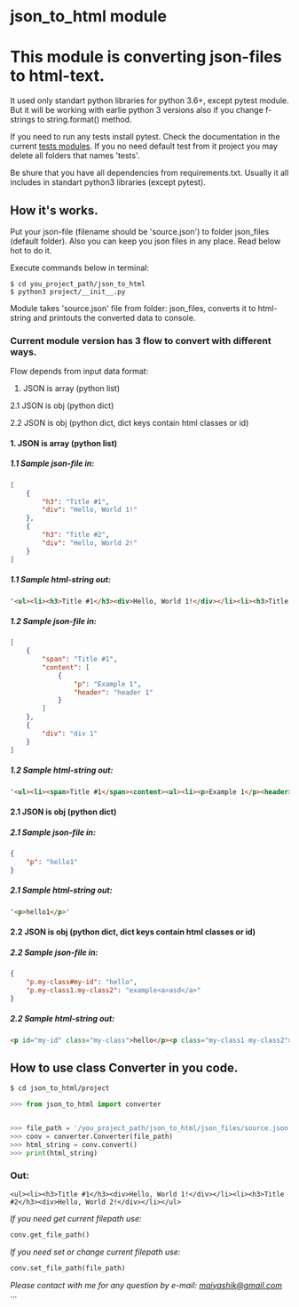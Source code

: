 #  json_to_html module

# **This module is converting json-files to html-text.**

It used only standart python libraries for python 3.6+, except pytest module.
But it will be working with earlie python 3 versions also if you change f-strings to string.format() method.

If you need to run any tests install pytest. Check the documentation in the current [tests modules](project/tests/test_tasks_output.py).
If you no need default test from it project you may delete all folders that names 'tests'.

Be shure that you have all dependencies from requirements.txt.
Usually it all includes in standart python3 libraries (except pytest).

## **How it's works.**

Put your json-file (filename should be 'source.json') to folder json_files (default folder).
Also you can keep you json files in any place. Read below hot to do it.

Execute commands below in terminal:
```
$ cd you_project_path/json_to_html
$ python3 project/__init__.py
```

Module takes 'source.json' file from folder: json_files, converts it to html-string and printouts the converted data to console.

### Current module version has 3 flow to convert with different ways.
Flow depends from input data format:
1. JSON is array (python list)

2.1 JSON is obj (python dict)

2.2 JSON is obj (python dict, dict keys contain html classes or id)


#### 1. JSON is array (python list)
##### 1.1 Sample json-file in:
```json
[
    {
        "h3": "Title #1",
        "div": "Hello, World 1!"
    },
    {
        "h3": "Title #2",
        "div": "Hello, World 2!"
    }
]
```

##### 1.1 Sample html-string out:
```html
'<ul><li><h3>Title #1</h3><div>Hello, World 1!</div></li><li><h3>Title #2</h3><div>Hello, World 2!</div></li></ul>'
```
##### 1.2 Sample json-file in:
```json
[
    {
        "span": "Title #1",
        "content": [
            {
                "p": "Example 1",
                "header": "header 1"
            }
        ]
    },
    {
        "div": "div 1"
    }
]
```

##### 1.2 Sample html-string out:
```html
'<ul><li><span>Title #1</span><content><ul><li><p>Example 1</p><header>header 1</header></li></ul></content></li><li><div>div 1</div></li></ul>'
```


#### 2.1 JSON is obj (python dict)
##### 2.1 Sample json-file in:
```json
{
    "p": "hello1"
}
```

##### 2.1 Sample html-string out:
```html
'<p>hello1</p>'
```

#### 2.2 JSON is obj (python dict, dict keys contain html classes or id)
##### 2.2 Sample json-file in:
```json
{
    "p.my-class#my-id": "hello",
    "p.my-class1.my-class2": "example<a>asd</a>"
}
```

##### 2.2 Sample html-string out:
```html
<p id="my-id" class="my-class">hello</p><p class="my-class1 my-class2">example&lt;a&gt;asd&lt;/a&gt;</p>
```



## **How to use class Converter in you code.**
```bash
$ cd json_to_html/project
```
```python
>>> from json_to_html import converter


>>> file_path = '/you_project_path/json_to_html/json_files/source.json'
>>> conv = converter.Converter(file_path)
>>> html_string = conv.convert()
>>> print(html_string)
```
### Out:
```
<ul><li><h3>Title #1</h3><div>Hello, World 1!</div></li><li><h3>Title #2</h3><div>Hello, World 2!</div></li></ul>
```

*If you need get current filepath use:*
```python
conv.get_file_path()
```

*If you need set or change current filepath use:* 
```python
conv.set_file_path(file_path)
```


*Please contact with me for any question by e-mail:
[maiyashik@gmail.com](maiyashik@gmail.com)*
...